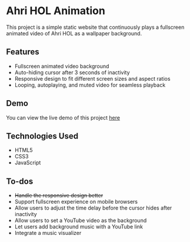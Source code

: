 # Ahri HOL Animation

This project is a simple static website that continuously plays a fullscreen animated video of Ahri HOL as a wallpaper background.

## Features
- Fullscreen animated video background
- Auto-hiding cursor after 3 seconds of inactivity
- Responsive design to fit different screen sizes and aspect ratios
- Looping, autoplaying, and muted video for seamless playback

## Demo
You can view the live demo of this project [here](https://dtdong08.github.io/ahri)

## Technologies Used
- HTML5
- CSS3
- JavaScript

## To-dos
- ~~Handle the responsive design better~~
- Support fullscreen experience on mobile browsers
- Allow users to adjust the time delay before the cursor hides after inactivity
- Allow users to set a YouTube video as the background
- Let users add background music with a YouTube link
- Integrate a music visualizer
